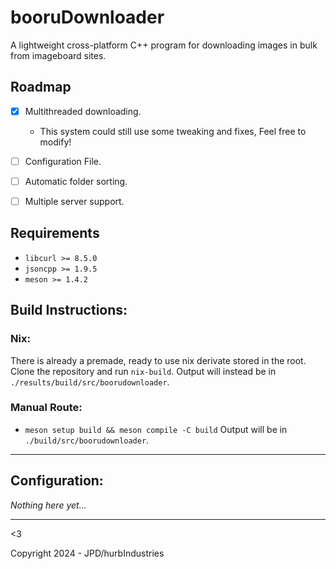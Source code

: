 #   booruDownloader

A lightweight cross-platform C++ program for downloading images in bulk from imageboard sites.

##  Roadmap
- [x] Multithreaded downloading.
  - This system could still use some tweaking and fixes, Feel free to modify!
- [ ] Configuration File.
- [ ] Automatic folder sorting.
- [ ] Multiple server support. 


##  Requirements

* `libcurl >= 8.5.0`
* `jsoncpp >= 1.9.5`
* `meson >= 1.4.2`


##  Build Instructions:
###     Nix:
There is already a premade, ready to use nix derivate stored in the root. Clone the repository and run `nix-build`. Output will instead be in `./results/build/src/boorudownloader`.

###     Manual Route:
- `meson setup build && meson compile -C build`
Output will be in `./build/src/boorudownloader`.

---

##  Configuration:

*Nothing here yet...*

--- 

<3

Copyright 2024 - JPD/hurbIndustries
